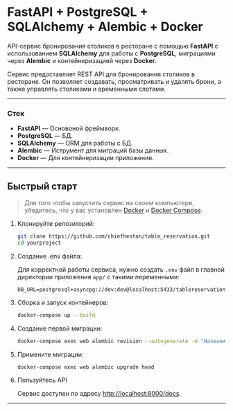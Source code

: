 # FastAPI + PostgreSQL + SQLAlchemy + Alembic + Docker

API-сервис бронирования столиков в ресторане с помощью **FastAPI** с использованием **SQLAlchemy** для работы с **PostgreSQL**, миграциями через **Alembic** и контейнеризацией через **Docker**.

Сервис предоставляет REST API для бронирования столиков в ресторане. Он позволяет создавать, просматривать и удалять брони, а также управлять столиками и временными слотами.

---

### Стек

- **FastAPI** — Основоной фреймворк.
- **PostgreSQL** — БД.
- **SQLAlchemy** — ORM для работы с БД.
- **Alembic** — Иструмент для миграций базы данных.
- **Docker** — Для контейнеризации приложения.

---

## Быстрый старт

> Для того чтобы запустить сервис на своем компьютере, убедитесь, что у вас установлен [Docker](https://www.docker.com/) и [Docker Compose](https://docs.docker.com/compose/).

1. Клонируйте репозиторий:

   ```bash
   git clone https://github.com/chiefheston/table_reservation.git
   cd yourproject
   ```

2. Создание .env файла:

   Для корректной работы сервиса, нужно создать `.env` файл в главной директории приложения `app/` с такими переменными:

   ```env
   DB_URL=postgresql+asyncpg://dev:dev@localhost:5433/tablereservation
   ```

3. Сборка и запуск контейнеров:

   ```bash
   docker-compose up --build
   ```

4. Создание первой миграции:

   ```bash
   docker-compose exec web alembic revision --autogenerate -m "Название миграции"
   ```

5. Примените миграции:

   ```bash
   docker-compose exec web alembic upgrade head
   ```

6. Пользуйтесь API

   Сервис доступен по адресу [http://localhost:8000/docs](http://localhost:8000/docs).

---
